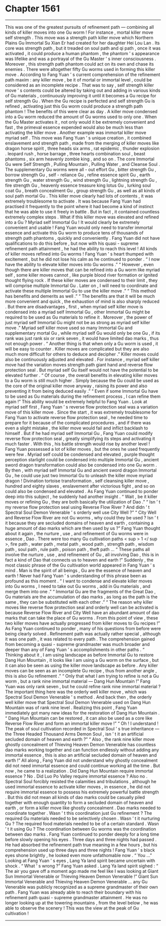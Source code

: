 
# Chapter 1561


---

This was one of the greatest pursuits of refinement path — combining all kinds of killer moves into one Gu worm !
For instance , mortal killer move self strength .
This move was a strength path killer move which Northern Plains Gu Immortal Su Xian Er had created for her daughter Hei Lou Lan . Its core was strength path , but it treaded on soul path and qi path , once it was activated , it could produce a human phantom , the phantom ’ s appearance was lifelike and was a portrayal of the Gu Master ’ s inner consciousness .
Moreover , this strength path phantom could act on its own and chase its enemies .
There were altogether fifty Gu worms used in forming this killer move .
According to Fang Yuan ’ s current comprehension of the refinement path maxim : any killer move , be it of mortal or immortal level , could be considered as an incomplete recipe .
That was to say , self strength killer move ’ s contents could be altered by taking out and adding in various kinds of Gu materials , continuously improving it until it becomes a Gu recipe for self strength Gu .
When the Gu recipe is perfected and self strength Gu is refined , activating just this Gu worm could produce a strength path phantom !
The benefits of this were clear as day .
A killer move condensed into a Gu worm reduced the amount of Gu worms used to only one . When the Gu Master activates it , not only would it be extremely convenient and fast , the primeval essence expended would also be much less than activating the killer move .
Another example was immortal killer move myriad self .
This move was Fang Yuan ’ s unique creation , it combined enslavement and strength path , made from the merging of killer moves like dragon horse spirit , three heads six arms , rat epidemic , thunder explosion . leopard rush , horse barrage , three hearts combination soul , beast phantoms , six arm heavenly zombie king , and so on .
The core Immortal Gu were Self Strength , Pulling Mountain , Pulling Water , and Cleanse Soul . The supplementary Gu worms were all - out effort Gu , bitter strength Gu , borrow strength Gu , self - reliance Gu , refine essence spirit Gu , earth strength Gu , water strength Gu , wind strength Gu , lightning strength Gu , fire strength Gu , heavenly essence treasure king lotus Gu , lurking soul coat Gu , breath concealment Gu , group strength Gu , as well as all kinds of soul path mortal Gu .
This killer move clearly had lots of contents , it was extremely troublesome to activate .
It was because Fang Yuan had practised it frequently to the point where it had become a kind of instinct that he was able to use it freely in battle .
But in fact , it contained countless extremely complex steps .
What if this killer move was elevated and refined into a Gu ?
Myriad self Immortal Gu !
It would clearly be extremely convenient and usable !
Fang Yuan would only need to transfer immortal essence and activate this Gu worm to produce tens of thousands of strength path phantoms , quickly and conveniently .
Fang Yuan did not have qualifications to do this before , but now with his quasi - supreme refinement path attainment , he had the ability to reach this level !
All kinds of killer moves refined into Gu worms !
Fang Yuan ’ s heart thumped with excitement , but he did not lose his calm as he continued to ponder .
“ I now have the ability to elevate killer moves into Gu worms .”
“ However , even though there are killer moves that can be refined into a Gu worm like myriad self , some killer moves cannot , like purple blood river formation or ignited thought flying rock . If these killer moves are condensed to their limit , they will comprise multiple Immortal Gu . Later on , I will need to coordinate and activate these multiple Immortal Gu to use the killer move .”
“ This method has benefits and demerits as well .”
“ The benefits are that it will be much more convenient and quick , the exhaustion of mind is also sharply reduced . But there are disadvantages , first , when myriad self killer move is condensed into a myriad self Immortal Gu , other Immortal Gu might be required to be used as Gu materials to refine it . Moreover , the power of just myriad self Immortal Gu might not be as strong as myriad self killer move .”
Myriad self killer move used so many Immortal Gu and supplementary mortal Gu , while myriad self Gu would only be one Gu , if its rank was just rank six or rank seven , it would have limited dao marks , thus not enough power .
“ Another thing is that when only a Gu worm is used , it will be easy to counter . Killer moves are complicated but they are also much more difficult for others to deduce and decipher .”
Killer moves could also be continuously adjusted and elevated . For instance , myriad self killer move had the variation moves strength path giant hand and reverse flow protection seal .
But myriad self Gu itself would not have the potential to be elevated further .
“ Of course , the overall benefits in elevating killer moves to a Gu worm is still much higher . Simply because the Gu could be used as the core of the original killer move anyway , raising its power and also preventing it from being deduced easily .”
“ Even if some Immortal Gu have to be used as Gu materials during the refinement process , I can refine them again !”
This ability would be extremely helpful to Fang Yuan .
Look at myriad self first , Fang Yuan ’ s reverse flow protection seal was a variation move of this killer move . Since the start , it was extremely troublesome for Fang Yuan to activate reverse flow protection seal , he needed time to prepare for it because of the complicated procedures , and if there was even a slight mistake , the killer move would fail and inflict backlash to himself .
But if he had myriad self Immortal Gu , Fang Yuan could modify reverse flow protection seal , greatly simplifying its steps and activating it much faster .
With this , his battle strength would rise by another level !
Fang Yuan possessed a lot of killer moves , but the ones he used frequently were few .
Myriad self could be condensed and elevated , purple thought perception starlight could be condensed into multiple Immortal Gu , ancient sword dragon transformation could also be condensed into one Gu worm . By then , with myriad self Immortal Gu and ancient sword dragon Immortal Gu , he could use just two Immortal Gu to unleash the killer move myriad dragon !
Divination tortoise transformation , self cleansing killer move , hundred and eighty slaves , enslavement after victorious fight , and so on could also be condensed and elevated .
As Fang Yuan continued to ponder deep into this subject , he suddenly had another insight .
“ Wait , be it killer moves or refining Gu , they are both basically the utilization of Dao .”
“ Isn ’ t my reverse flow protection seal using Reverse Flow River ? And didn ’ t Spectral Soul Demon Venerable ’ s orderly well use City Well ?”
“ City Well and Reverse Flow River are not Gu worms , why could they be used ? Isn ’ t it because they are secluded domains of heaven and earth , containing a huge amount of dao marks which are then used by us ?”
Fang Yuan thought about it again , the nurture , use , and refinement of Gu worms were in essence , Dao .
There were too many Gu cultivation paths < sup > 1 </ sup >, fire path , water path , metal path , wood path , strength path , wisdom path , soul path , rule path , poison path , theft path …
“ These paths all involve the nurture , use , and refinement of Gu , all involving Dao , this is in fact a kind of Dao that connects us to heaven and earth !”
Suddenly , the most classic phrase of the Gu cultivation world appeared in Fang Yuan ’ s mind .
Man is the spirit of all beings , Gu are the essence of heaven and earth !
Never had Fang Yuan ’ s understanding of this phrase been as profound as this moment .
“ I want to condense and elevate killer moves into Gu worms , I need to take out Gu worms , add in Gu materials , and merge them into one .”
“ Immortal Gu are the fragments of the Great Dao , Gu materials are the accumulation of dao marks , as long as the path is the same , they can be substituted with each other .”
“ The reason why killer moves like reverse flow protection seal and orderly well can be activated is because Reverse Flow River and City Well have an abundant amount of dao marks that can take the place of Gu worms . From this point of view , these two killer moves have actually progressed from killer moves to Gu recipes !”
As Fang Yuan continued to ponder , many of his questions from before were being clearly solved .
Refinement path was actually rather special , although it was one path , it was related to every path . The comprehension gained from becoming a quasi - supreme grandmaster was much broader and deeper than any of Fang Yuan ’ s accomplishments in other paths .
“ Thinking about it , I am using landscape as before Immortal Gu to restore Dang Hun Mountain , it looks like I am using a Gu worm on the surface , but it can also be seen as using the killer move landscape as before . Any killer moves can be seen as an incomplete Gu recipe , thus from another angle , this is also Gu refinement .”
“ Only that what I am trying to refine is not a Gu worm , but a rank nine immortal material — Dang Hun Mountain !”
Fang Yuan was only rank seven , but he could refine rank nine immortal material ?
The important thing here was the orderly well killer move , which was Spectral Soul Demon Venerable ’ s method . And back then , the orderly well killer move that Spectral Soul Demon Venerable used on Dang Hun Mountain was of rank nine level .
Realizing this point , Fang Yuan immediately got many new ideas for the restoration of Dang Hun Mountain .
“ Dang Hun Mountain can be restored , it can also be used as a core like Reverse Flow River and form an immortal killer move !”
“ Oh ! I understand ! The peak of soul cultivation recorded in Spectral Soul ’ s true inheritance — the Three Headed Thousand Arms Demon Soul , isn ’ t it an artificial secluded domain of heaven and earth ?”
“ Also , the rank nine killer move ghostly concealment of Thieving Heaven Demon Venerable has countless dao marks working together and can function endlessly without adding any immortal essence , this is also an artificial secluded domain of heaven and earth !”
All along , Fang Yuan did not understand why ghostly concealment did not need immortal essence and could continue working all the time .
But now , he came to a realization .
Did Dang Hun Mountain require immortal essence ? No .
Did Luo Po Valley require immortal essence ? Also no .
Spectral Soul forcibly resisted the calamities and tribulations , although he used immortal essence to activate killer moves , in essence , he did not require immortal essence to possess his extremely powerful battle strength .
But this did not mean all kinds of dao marks could be casually piled together with enough quantity to form a secluded domain of heaven and earth , or form a killer move like ghostly concealment .
Dao marks needed to coordinate together .
Wasn ’ t this coordination just Gu refinement ? The required Gu materials needed to be selectively chosen .
Wasn ’ t it nurturing Gu ? The required food materials needed to be of a certain standard .
Wasn ’ t it using Gu ? The coordination between Gu worms was the coordination between dao marks .
Fang Yuan continued to ponder deeply for a long time before slowly opening his eyes .
Three days and three nights had passed .
He had absorbed the refinement path true meaning in a few hours , but his comprehension used up three days and three nights !
Fang Yuan ’ s black eyes shone brightly , he looked even more unfathomable now .
“ You …” Looking at Fang Yuan ’ s eyes , Lang Ya land spirit became uncertain with shock .
“ What ’ s wrong ?” Fang Yuan asked .
Lang Ya land spirit sighed : “ The air you gave off a moment ago made me feel like I was looking at Giant Sun Immortal Venerable or Thieving Heaven Demon Venerable !”
Giant Sun Immortal Venerable and Thieving Heaven Demon Venerable … any Gu Venerable was publicly recognized as a supreme grandmaster of their own path .
Fang Yuan was already able to reach their boundary with his refinement path quasi - supreme grandmaster attainment .
He was no longer looking up at the towering mountains , from the level below , he was able to observe the scenery !
This was the view at the peak of Gu cultivation !

---

